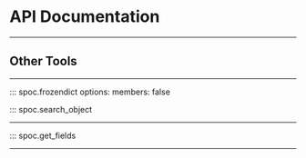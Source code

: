 # API Documentation

---

## Other Tools

---

::: spoc.frozendict
    options:
        members: false
        
::: spoc.search_object

---

::: spoc.get_fields

---
